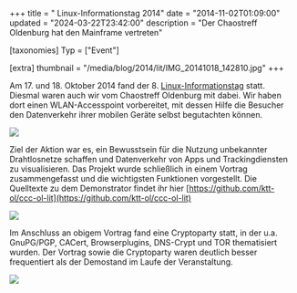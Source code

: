 +++
title = " Linux-Informationstag 2014"
date = "2014-11-02T01:09:00"
updated = "2024-03-22T23:42:00"
description = "Der Chaostreff Oldenburg hat den Mainframe vertreten"

[taxonomies]
Typ = ["Event"]

[extra]
thumbnail = "/media/blog/2014/lit/IMG_20141018_142810.jpg"
+++

Am 17. und 18. Oktober 2014 fand
der 8. [Linux-Informationstag](https://web.archive.org/web/20141217154617/http://lit-oldenburg.de/) statt. Diesmal waren
auch wir vom Chaostreff Oldenburg mit dabei. Wir haben dort einen WLAN-Accesspoint vorbereitet, mit dessen Hilfe die
Besucher den Datenverkehr ihrer mobilen Geräte selbst begutachten können.

![](../../../media/blog/2014/lit/IMG_20141018_142810.jpg)

Ziel der Aktion war es, ein Bewusstsein für die Nutzung unbekannter Drahtlosnetze schaffen und Datenverkehr von Apps und
Trackingdiensten zu visualisieren. Das Projekt wurde schließlich in einem Vortrag zusammengefasst und die wichtigsten
Funktionen vorgestellt. Die Quelltexte zu dem Demonstrator findet ihr
hier [https://github.com/ktt-ol/ccc-ol-lit](https://github.com/ktt-ol/ccc-ol-lit)

![](../../../media/blog/2014/lit/IMG_20141018_142823.jpg)

Im Anschluss an obigem Vortrag fand eine Cryptoparty statt, in der u.a. GnuPG/PGP, CACert, Browserplugins, DNS-Crypt und
TOR thematisiert wurden. Der Vortrag sowie die Cryptoparty waren deutlich besser frequentiert als der Demostand im Laufe
der Veranstaltung.

![](../../../media/blog/2014/lit/IMG_20141018_150129.jpg)
